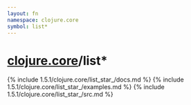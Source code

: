 ```yaml
---
layout: fn
namespace: clojure.core
symbol: list*
---
```


# [clojure.core](../)/list*

{% include 1.5.1/clojure.core/list_star_/docs.md %}
{% include 1.5.1/clojure.core/list_star_/examples.md %}
{% include 1.5.1/clojure.core/list_star_/src.md %}

